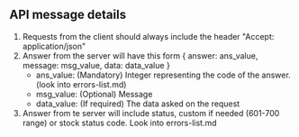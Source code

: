 ## API message details ##

1. Requests from the client should always include
   the header "Accept: application/json"
2. Answer from the server will have this form
   { answer: ans_value, message: msg_value, data: data_value }
   - ans_value: (Mandatory) Integer representing the code of the answer. (look into
     errors-list.md)
   - msg_value: (Optional) Message
   - data_value: (If required) The data asked on the request
3. Answer from te server will include status, custom if needed (601-700 range)
   or stock status code. Look into errors-list.md
